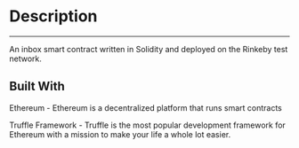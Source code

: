 
# Description
---------------------------
An inbox smart contract written in Solidity and deployed on the Rinkeby test network. 

## Built With

Ethereum - Ethereum is a decentralized platform that runs smart contracts

Truffle Framework - Truffle is the most popular development framework for Ethereum with a mission to make your life a whole lot easier.

